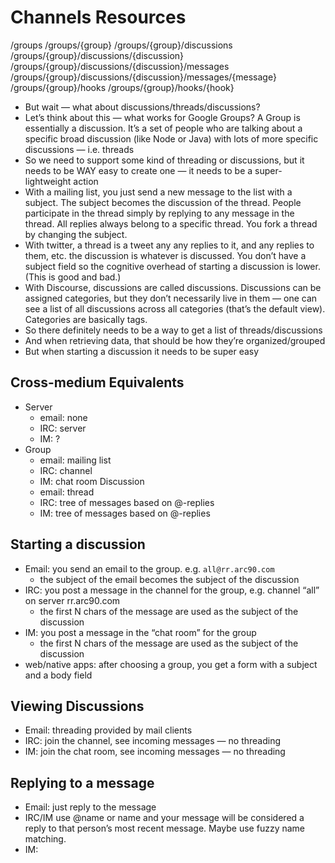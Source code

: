 # Channels Resources

/groups
/groups/{group}
/groups/{group}/discussions
/groups/{group}/discussions/{discussion}
/groups/{group}/discussions/{discussion}/messages
/groups/{group}/discussions/{discussion}/messages/{message}
/groups/{group}/hooks
/groups/{group}/hooks/{hook}

* But wait — what about discussions/threads/discussions?
* Let’s think about this — what works for Google Groups? A Group is essentially a discussion. It’s a set of people who are talking about a specific broad discussion (like Node or Java) with lots of more specific discussions — i.e. threads
* So we need to support some kind of threading or discussions, but it needs to be WAY easy to create one — it needs to be a super-lightweight action
* With a mailing list, you just send a new message to the list with a subject. The subject becomes the discussion of the thread. People participate in the thread simply by replying to any message in the thread. All replies always belong to a specific thread. You fork a thread by changing the subject.
* With twitter, a thread is a tweet any any replies to it, and any replies to them, etc. the discussion is whatever is discussed. You don’t have a subject field so the cognitive overhead of starting a discussion is lower. (This is good and bad.)
* With Discourse, discussions are called discussions. Discussions can be assigned categories, but they don’t necessarily live in them — one can see a list of all discussions across all categories (that’s the default view). Categories are basically tags.
* So there definitely needs to be a way to get a list of threads/discussions
* And when retrieving data, that should be how they’re organized/grouped
* But when starting a discussion it needs to be super easy

## Cross-medium Equivalents

* Server
	* email: none
	* IRC: server
	* IM: ?
* Group
	* email: mailing list
	* IRC: channel
	* IM: chat room
Discussion
	* email: thread
	* IRC: tree of messages based on @-replies
	* IM: tree of messages based on @-replies

## Starting a discussion

* Email: you send an email to the group. e.g. `all@rr.arc90.com`
 	* the subject of the email becomes the subject of the discussion
* IRC: you post a message in the channel for the group, e.g. channel “all” on server rr.arc90.com
 	* the first N chars of the message are used as the subject of the discussion
* IM: you post a message in the “chat room” for the group
 	* the first N chars of the message are used as the subject of the discussion
* web/native apps: after choosing a group, you get a form with a subject and a body field

## Viewing Discussions

* Email: threading provided by mail clients
* IRC: join the channel, see incoming messages — no threading
* IM: join the chat room, see incoming messages — no threading

## Replying to a message

* Email: just reply to the message
* IRC/IM use @name or name and your message will be considered a reply to that person’s most recent message. Maybe use fuzzy name matching.
* IM: 